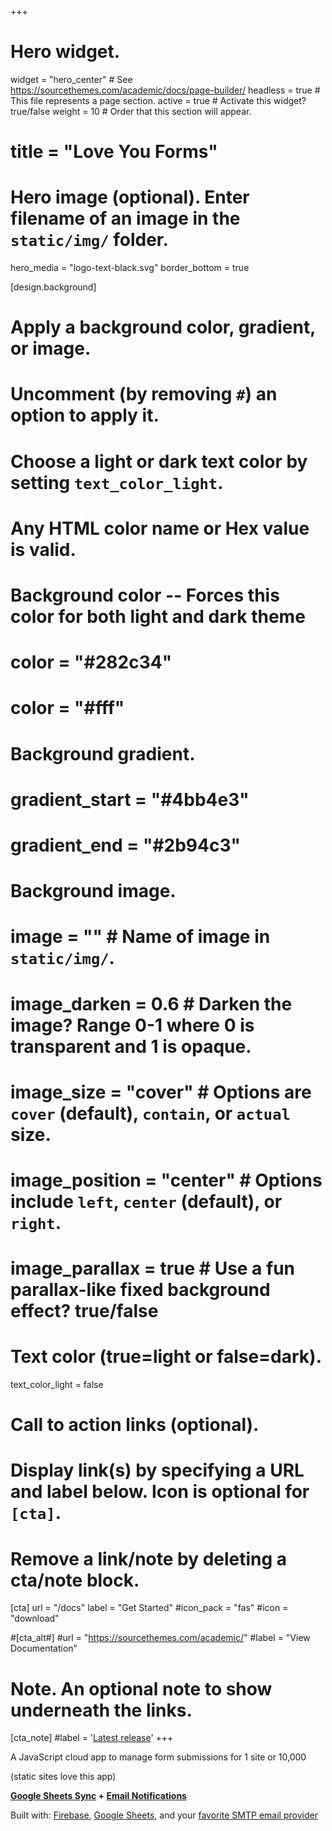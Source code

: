 +++
# Hero widget.
widget = "hero_center"  # See https://sourcethemes.com/academic/docs/page-builder/
headless = true  # This file represents a page section.
active = true  # Activate this widget? true/false
weight = 10  # Order that this section will appear.

# title = "Love You Forms"

# Hero image (optional). Enter filename of an image in the `static/img/` folder.
hero_media = "logo-text-black.svg"
border_bottom = true

[design.background]
  # Apply a background color, gradient, or image.
  #   Uncomment (by removing `#`) an option to apply it.
  #   Choose a light or dark text color by setting `text_color_light`.
  #   Any HTML color name or Hex value is valid.

  # Background color -- Forces this color for both light and dark theme
  # color = "#282c34"
  # color = "#fff"

  # Background gradient.
  # gradient_start = "#4bb4e3"
  # gradient_end = "#2b94c3"
  
  # Background image.
  # image = ""  # Name of image in `static/img/`.
  # image_darken = 0.6  # Darken the image? Range 0-1 where 0 is transparent and 1 is opaque.
  # image_size = "cover"  #  Options are `cover` (default), `contain`, or `actual` size.
  # image_position = "center"  # Options include `left`, `center` (default), or `right`.
  # image_parallax = true  # Use a fun parallax-like fixed background effect? true/false
  
  # Text color (true=light or false=dark).
  text_color_light = false

# Call to action links (optional).
#   Display link(s) by specifying a URL and label below. Icon is optional for `[cta]`.
#   Remove a link/note by deleting a cta/note block.
[cta]
  url = "/docs"
  label = "Get Started"
  #icon_pack = "fas"
  #icon = "download"
  
#[cta_alt#]
  #url = "https://sourcethemes.com/academic/"
  #label = "View Documentation"

# Note. An optional note to show underneath the links.
[cta_note]
  #label = '<a class="js-github-release" href="https://sourcethemes.com/academic/updates" data-repo="gcushen/hugo-academic">Latest release<!-- V --></a>'
+++

<div class="hero-title2">A JavaScript cloud app to manage form submissions for 1 site or 10,000</div>

<p class="hero-text">(static sites love this app)</p>

<p class="hero-title3 emphasize"><strong><u>Google Sheets Sync</u> + <u>Email Notifications</u></strong></p>

<span class="hero-text">Built with: <u>Firebase</u>, <u>Google Sheets</u>, and your <u>favorite SMTP email provider</u></span>

